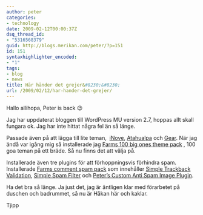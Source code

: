 ```yaml
---
author: peter
categories:
- technology
date: 2009-02-12T00:00:37Z
dsq_thread_id:
- "5316568379"
guid: http://blogs.merikan.com/peter/?p=151
id: 151
syntaxhighlighter_encoded:
- "1"
tags:
- blog
- news
title: Här händer det grejer&#8230;&#8230;
url: /2009/02/12/har-hander-det-grejer/
---
```


Hallo allihopa, Peter is back 😉

Jag har uppdaterat bloggen till WordPress MU version 2.7, hoppas allt skall fungara ok. Jag har inte hittat några fel än så länge.

Passade även på att lägga till lite teman,  [iNove](http://wordpress.org/extend/themes/inove), [Atahualpa](http://wordpress.org/extend/themes/atahualpa) och [Gear](http://wordpress.org/extend/themes/gear). När jag ändå var igång mig så installerade jag [Farms 100 big ones theme pack](http://wpmudev.org/project/Farms-100-big-ones-theme-pack) , 100 goa teman på ett bräde. Så nu finns det att välja på.

Installerade även tre plugins för att förhoppningsvis förhindra spam. Installerade [Farms comment spam pack](http://wpmudev.org/project/Farms-comment-spam-pack) som innehåller [Simple Trackback Validation](http://sw-guide.de/wordpress/plugins/simple-trackback-validation/), [Simple Spam Filter](http://tantannoodles.com/toolkit/spam-filter/) och [Peter&#8217;s Custom Anti Spam Image Plugin](http://www.theblog.ca/?p=21).

Ha det bra så länge. Ja just det, jag är äntligen klar med förarbetet på duschen och badrummet, så nu är Håkan här och kaklar.

Tjipp
